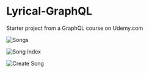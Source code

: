 # Lyrical-GraphQL
Starter project from a GraphQL course on Udemy.com

![Songs](https://github.com/schreyerpeter/graphql-lyrical/blob/master/static/song-list.png)

![Song Index](https://github.com/schreyerpeter/graphql-lyrical/blob/master/static/song.png)

![Create Song](https://github.com/schreyerpeter/graphql-lyrical/blob/master/static/create-song.png)
